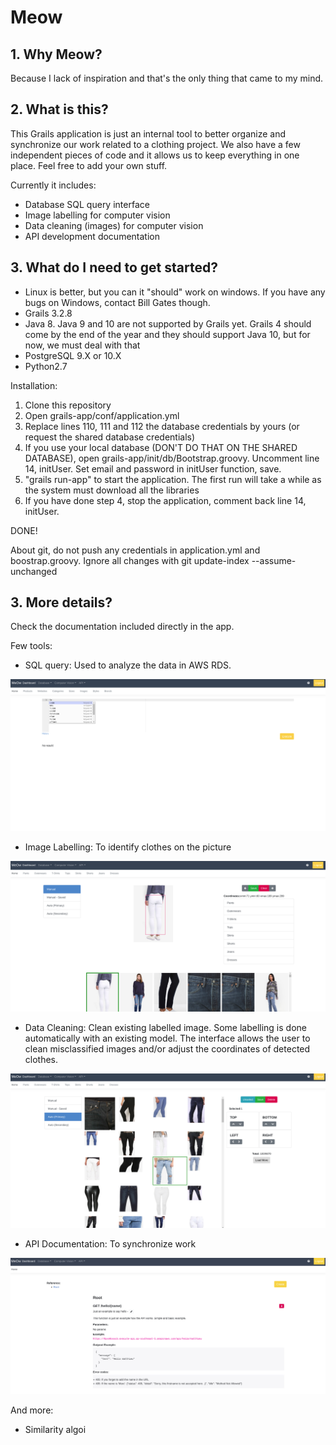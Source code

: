 # Meow

## 1. Why Meow?

Because I lack of inspiration and that's the only thing that came to my mind.

## 2. What is this?

This Grails application is just an internal tool to better organize and synchronize our work related to a clothing project. We also have a few independent pieces of code and it allows us to keep everything in one place. Feel free to add your own stuff.

Currently it includes:
- Database SQL query interface
- Image labelling for computer vision
- Data cleaning (images) for computer vision
- API development documentation

## 3. What do I need to get started? 

- Linux is better, but you can it "should" work on windows. If you have any bugs on Windows, contact Bill Gates though. 
- Grails 3.2.8
- Java 8. Java 9 and 10 are not supported by Grails yet. Grails 4 should come by the end of the year and they should support Java 10, but for now, we must deal with that
- PostgreSQL 9.X or 10.X 
- Python2.7

Installation: 
1. Clone this repository
2. Open grails-app/conf/application.yml
3. Replace lines 110, 111 and 112 the database credentials by yours (or request the shared database credentials)
4. If you use your local database (DON'T DO THAT ON THE SHARED DATABASE), open grails-app/init/db/Bootstrap.groovy. Uncomment line 14, initUser. Set email and password in initUser function, save.
4. "grails run-app" to start the application. The first run will take a while as the system must download all the libraries
5. If you have done step 4, stop the application, comment back line 14, initUser. 

DONE!

About git, do not push any credentials in application.yml and boostrap.groovy. 
Ignore all changes with git update-index --assume-unchanged <file>

## 3. More details?

Check the documentation included directly in the app.

Few tools:

- SQL query: Used to analyze the data in AWS RDS. 

![alt text](https://raw.githubusercontent.com/MatthieuBlais/grails-clothing-tool/master/doc/sql_query.png)


- Image Labelling: To identify clothes on the picture

![alt text](https://raw.githubusercontent.com/MatthieuBlais/grails-clothing-tool/master/doc/label_image.png)

- Data Cleaning: Clean existing labelled image. Some labelling is done automatically with an existing model. The interface allows the user to clean misclassified images and/or adjust the coordinates of detected clothes.

![alt text](https://raw.githubusercontent.com/MatthieuBlais/grails-clothing-tool/master/doc/cleaning.png)

- API Documentation: To synchronize work

![alt text](https://raw.githubusercontent.com/MatthieuBlais/grails-clothing-tool/master/doc/api.png)


And more:
- Similarity algoi

